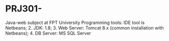 # PRJ301-
Java-web subject at FPT University
Programming tools: IDE tool is Netbeans;  2. JDK: 1.8; 3. Web Server: Tomcat 8.x (common installation with Netbeans); 4. DB Server: MS SQL Server
